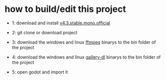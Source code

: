 # how to build/edit this project
-  1: download and install [v4.3.stable.mono.official](https://godotengine.org/download/)

- 2: git clone or download project

- 3: download the windows and linux [ffmpeg](https://www.ffmpeg.org/download.html) binarys to the bin folder of the project

- 4: download the windows and linux [gallery-dl](https://github.com/mikf/gallery-dl/releases) binarys to the bin folder of the project

- 5: open godot and import it
